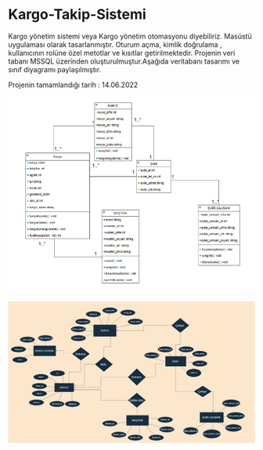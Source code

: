# Kargo-Takip-Sistemi

Kargo yönetim sistemi veya Kargo yönetim otomasyonu diyebiliriz. Masüstü uygulaması olarak tasarlanmıştır. Oturum açma, kimlik doğrulama , kullanıcının rolüne özel metotlar ve kısıtlar getirilmektedir. Projenin veri tabanı MSSQL üzerinden oluşturulmuştur.Aşağıda veritabanı tasarımı ve sınıf diyagramı paylaşılmıştır.

Projenin tamamlandığı tarih : 14.06.2022

![Sınıf Diyagramı](https://github.com/rbaris/Kargo-Takip-Sistemi/blob/105ce036a30a6627a0609dc416f43c8c808b9272/Description/S%C4%B1n%C4%B1f%20Diagram%C4%B1.png)

![Veri tabanı ER diyagramı](https://github.com/rbaris/Kargo-Takip-Sistemi/blob/9c09f8025e4222c6d18f2c7bb06a72fd3fdb4449/Description/Veri%20Taban%C4%B1%20ER%20Diagram%C4%B1.jpeg)


